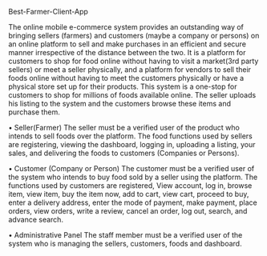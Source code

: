 Best-Farmer-Client-App

The online mobile e-commerce system provides an outstanding way of bringing sellers (farmers) and customers (maybe a company or persons) on an online platform to sell and make purchases in an efficient and secure manner irrespective of the distance between the two. It is a platform for customers to shop for food online without having to visit a market(3rd party sellers) or meet a seller physically, and a platform for vendors to sell their foods online without having to meet the customers physically or have a physical store set up for their products. This system is a one-stop for customers to shop for millions of foods available online. The seller uploads his listing to the system and the customers browse these items and purchase them.

•	Seller(Farmer)
The seller must be a verified user of the product who intends to sell foods over the platform. The food functions used by sellers are registering, viewing the dashboard, logging in, uploading a listing, your sales, and delivering the foods to customers (Companies or Persons).

•	Customer (Company or Person)
The customer must be a verified user of the system who intends to buy food sold by a seller using the platform. The functions used by customers are registered, View account, log in, browse item, view item, buy the item now, add to cart, view cart, proceed to buy, enter a delivery address, enter the mode of payment, make payment, place orders, view orders, write a review, cancel an order, log out, search, and advance search.

•	Administrative Panel
The staff member must be a verified user of the system who is managing the sellers, customers, foods and dashboard.

